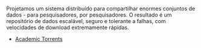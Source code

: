 
Projetamos um sistema distribuído para compartilhar enormes conjuntos de dados - para pesquisadores, por pesquisadores. O resultado é um repositório de dados escalável, seguro e tolerante a falhas, com velocidades de download extremamente rápidas.

- [Academic Torrents](https://academictorrents.com/)